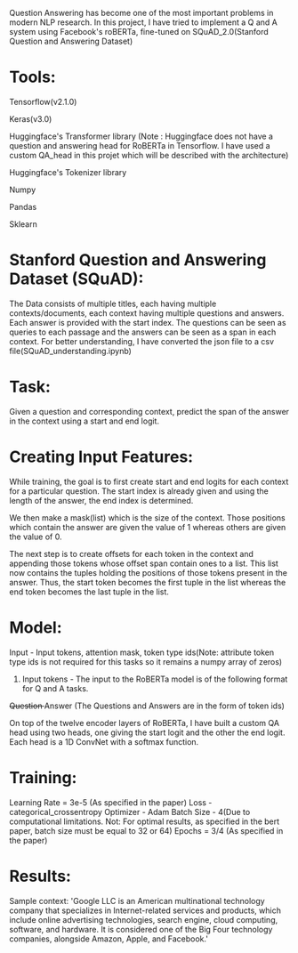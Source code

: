 Question Answering has become one of the most important problems in modern NLP research. In this project, I have tried to implement a Q and A system using Facebook's roBERTa, fine-tuned on SQuAD_2.0(Stanford Question and Answering Dataset)

# Tools:

Tensorflow(v2.1.0)

Keras(v3.0)

Huggingface's Transformer library
(Note : Huggingface does not have a question and answering head for RoBERTa in Tensorflow. I have used a custom QA_head in this projet which will be described with the architecture)

Huggingface's Tokenizer library

Numpy

Pandas

Sklearn


# Stanford Question and Answering Dataset (SQuAD):
The Data consists of multiple titles, each having multiple contexts/documents, each context having multiple questions and answers. Each answer is provided with the start index. The questions can be seen as queries to each passage and the answers can be seen as a span in each context.
For better understanding, I have converted the json file to a csv file(SQuAD_understanding.ipynb)

# Task:
Given a question and corresponding context, predict the span of the answer in the context using a start and end logit.

# Creating Input Features:
While training, the goal is to first create start and end logits for each context for a particular question. The start index is already given and using the length of the answer, the end index is determined.

We then make a mask(list) which is the size of the context. Those positions which contain the answer are given the value of 1 whereas others are given the value of 0.

The next step is to create offsets for each token in the context and appending those tokens whose offset span contain ones to a list. This list now contains the tuples holding the positions of those tokens present in the answer.
Thus, the start token becomes the first tuple in the list whereas the end token becomes the last tuple in the list.

# Model:
 
 Input - Input tokens, attention mask, token type ids(Note: attribute token type ids is not required for this tasks so it remains a numpy array of zeros)
 
 1) Input tokens - The input to the RoBERTa model is of the following format for Q and A tasks.
 
 <s> Question </s></s> Answer </s>(The Questions and Answers are in the form of token ids)
 
 On top of the twelve encoder layers of RoBERTa, I have built a custom QA head using two heads, one giving the start logit and the other the end logit. Each head is a 1D ConvNet with a softmax function.
 
# Training:

Learning Rate = 3e-5 (As specified in the paper)
Loss - categorical_crossentropy
Optimizer - Adam
Batch Size - 4(Due to computational limitations. Not: For optimal results, as specified in the bert paper, batch size must be equal to 32 or 64)
Epochs = 3/4 (As specified in the paper)

# Results:

Sample context:
'Google LLC is an American multinational technology company that specializes in Internet-related services and products, which include online advertising technologies, search engine, cloud computing, software, and hardware. It is considered one of the Big Four technology companies, alongside Amazon, Apple, and Facebook.'

